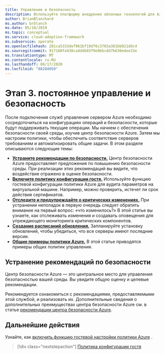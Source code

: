 ```yaml
---
title: Управление и безопасность
description: Используйте платформу внедрения облачных технологий для Azure, чтобы научиться сосредоточиться на операционных системах и конфигурациях безопасности, которые будут поддерживать текущие операции.
author: BrianBlanchard
ms.author: brblanch
ms.date: 05/10/2019
ms.topic: conceptual
ms.service: cloud-adoption-framework
ms.subservice: operate
ms.openlocfilehash: 281ca5333def961bf19df6c3703a381bb021ddc4
ms.sourcegitcommit: 917188fa930cadddb03f9e9bbcdd7b630e4ee33e
ms.translationtype: MT
ms.contentlocale: ru-RU
ms.lasthandoff: 08/17/2020
ms.locfileid: "88284050"
---
```

# <a name="phase-3-ongoing-management-and-security"></a>Этап 3. постоянное управление и безопасность

После подключения служб управления сервером Azure необходимо сосредоточиться на конфигурациях операций и безопасности, которые будут поддерживать текущие операции. Мы начнем с обеспечения безопасности своей среды, изучив центр безопасности Azure. Затем мы настроим политики, чтобы обеспечить соответствие серверов требованиям и автоматизировать общие задачи. В этом разделе описываются следующие темы:

- **[Устраните рекомендации по безопасности.](#address-security-recommendations)** Центр безопасности Azure предоставляет предложения по повышению безопасности среды. При реализации этих рекомендаций вы видите, что воздействие отражено в оценке безопасности.
- **[Включите политику конфигурации гостя.](./guest-configuration-policy.md)** Используйте функцию гостевой конфигурации политики Azure для аудита параметров на виртуальной машине. Например, можно проверить, истечет ли срок действия сертификатов.
- **[Отследите и предупреждайте о критических изменениях.](./enable-tracking-alerting.md)** При устранении неполадок в первую очередь следует обратить внимание на первый вопрос: «что изменилось?» В этой статье вы узнаете, как отслеживать изменения и создавать оповещения для упреждающего мониторинга критических компонентов.
- **[Создание расписаний обновления.](./update-schedules.md)** Запланируйте установку обновлений, чтобы убедиться, что все серверы имеют последние версии.
- **[Общие примеры политики Azure.](./common-policies.md)** В этой статье приводятся примеры общих политик управления.

## <a name="address-security-recommendations"></a>Устранение рекомендаций по безопасности

Центр безопасности Azure — это центральное место для управления безопасностью вашей среды. Вы увидите общую оценку и целевые рекомендации.

Рекомендуется ознакомиться с рекомендациями, предоставляемыми этой службой, и реализовать их. Дополнительные сведения о дополнительных преимуществах центра безопасности Azure см. в статье [рекомендации центра безопасности Azure](/azure/migrate/migrate-best-practices-security-management#best-practice-follow-azure-security-center-recommendations).

## <a name="next-steps"></a>Дальнейшие действия

Узнайте, как [включить функцию гостевой настройки политики Azure](./guest-configuration-policy.md) .

> [!div class="nextstepaction"]
> [Политика конфигурации гостя](./guest-configuration-policy.md)